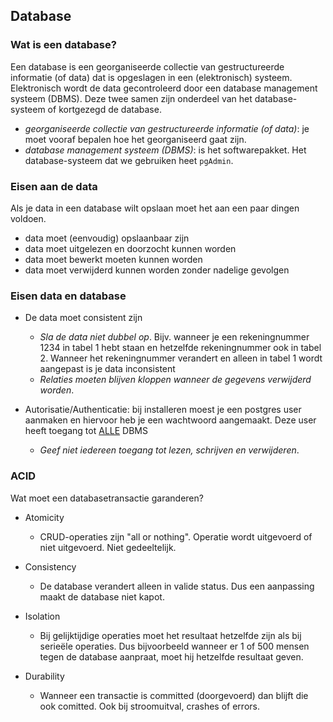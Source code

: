 ## Database

### Wat is een database?

Een database is een georganiseerde collectie van gestructureerde informatie (of data) dat is opgeslagen in een (elektronisch) systeem. Elektronisch wordt de data gecontroleerd door een database management systeem (DBMS). Deze twee samen zijn onderdeel van het database-systeem of kortgezegd de database.

- <i> georganiseerde collectie van gestructureerde informatie (of data)</i>: je moet vooraf bepalen hoe het georganiseerd gaat zijn.
- <i>database management systeem (DBMS)</i>: is het softwarepakket. Het database-systeem dat we gebruiken heet `pgAdmin`.

### Eisen aan de data

Als je data in een database wilt opslaan moet het aan een paar dingen voldoen.

- data moet (eenvoudig) opslaanbaar zijn
- data moet uitgelezen en doorzocht kunnen worden
- data moet bewerkt moeten kunnen worden
- data moet verwijderd kunnen worden zonder nadelige gevolgen

### Eisen  data en database

- De data moet consistent zijn
  - <i>Sla de data niet dubbel op</i>. Bijv. wanneer je een rekeningnummer 1234 in tabel 1 hebt staan en hetzelfde rekeningnummer ook in tabel 2. Wanneer het rekeningnummer verandert en alleen in tabel 1 wordt aangepast is je data inconsistent
  - <i>Relaties moeten blijven kloppen wanneer de gegevens verwijderd worden</i>.

- Autorisatie/Authenticatie: bij installeren moest je een postgres user aanmaken en hiervoor heb je een wachtwoord aangemaakt. Deze user heeft toegang tot <u>ALLE</u> DBMS
  - <i>Geef niet iedereen toegang tot lezen, schrijven en verwijderen</i>.

### ACID

Wat moet een databasetransactie garanderen?

- Atomicity
  - CRUD-operaties zijn "all or nothing". Operatie wordt uitgevoerd of niet uitgevoerd. Niet gedeeltelijk.

- Consistency
  - De database verandert alleen in valide status. Dus een aanpassing maakt de database niet kapot.

- Isolation
  - Bij gelijktijdige operaties moet het resultaat hetzelfde zijn als bij serieële operaties. Dus bijvoorbeeld wanneer er 1 of 500 mensen tegen de database aanpraat, moet hij hetzelfde resultaat geven.

- Durability
  - Wanneer een transactie is committed (doorgevoerd) dan blijft die ook comitted. Ook bij stroomuitval, crashes of errors.
